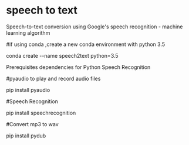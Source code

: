 # speech to text


Speech-to-text conversion using Google's speech recognition - machine learning algorithm


#if using conda ,create a new conda environment with python 3.5

conda create --name speech2text python=3.5

Prerequisites dependencies for Python Speech Recognition

#pyaudio to play and record audio files
 
pip install pyaudio

#Speech Recognition

pip install speechrecognition

#Convert mp3 to wav

pip install pydub

